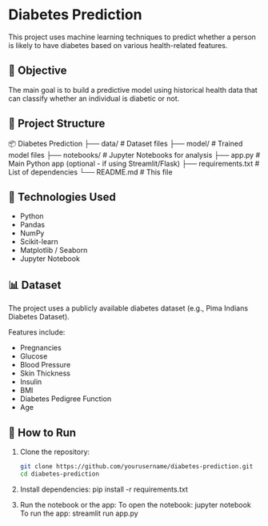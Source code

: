 # Diabetes Prediction

This project uses machine learning techniques to predict whether a person is likely to have diabetes based on various health-related features.

## 🧠 Objective

The main goal is to build a predictive model using historical health data that can classify whether an individual is diabetic or not.

## 📁 Project Structure

📦 Diabetes Prediction
├── data/ # Dataset files
├── model/ # Trained model files
├── notebooks/ # Jupyter Notebooks for analysis
├── app.py # Main Python app (optional - if using Streamlit/Flask)
├── requirements.txt # List of dependencies
└── README.md # This file


## 🧪 Technologies Used

- Python
- Pandas
- NumPy
- Scikit-learn
- Matplotlib / Seaborn
- Jupyter Notebook

## 📊 Dataset

The project uses a publicly available diabetes dataset (e.g., Pima Indians Diabetes Dataset).

Features include:
- Pregnancies
- Glucose
- Blood Pressure
- Skin Thickness
- Insulin
- BMI
- Diabetes Pedigree Function
- Age

## 🚀 How to Run

1. Clone the repository:

      ```bash
   git clone https://github.com/yourusername/diabetes-prediction.git
   cd diabetes-prediction

2. Install dependencies:
   pip install -r requirements.txt

3. Run the notebook or the app:
   To open the notebook:
     jupyter notebook
   To run the app:
     streamlit run app.py
